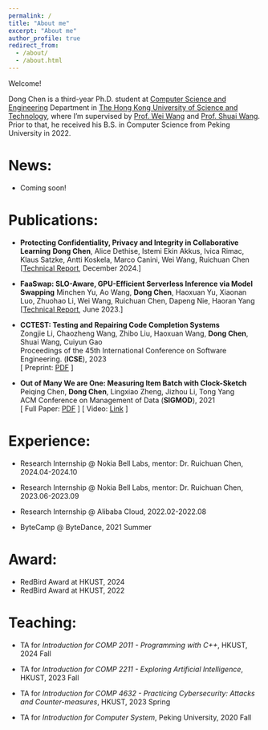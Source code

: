```yaml
---
permalink: /
title: "About me"
excerpt: "About me"
author_profile: true
redirect_from: 
  - /about/
  - /about.html
---
```


Welcome! 

Dong Chen is a third-year Ph.D. student at [Computer Science and Engineering](https://cse.hkust.edu.hk/) Department in [The Hong Kong University of Science and Technology](https://hkust.edu.hk), where I’m supervised by [Prof. Wei Wang](https://www.cse.ust.hk/~weiwa/) and [Prof. Shuai Wang](https://www.cse.ust.hk/~shuaiw/). Prior to that, he received his B.S. in Computer Science from Peking University in 2022. 


News:
======
* Coming soon!

Publications:
======
* **Protecting Confidentiality, Privacy and Integrity in Collaborative Learning**
**Dong Chen**, Alice Dethise, Istemi Ekin Akkus, Ivica Rimac, Klaus Satzke, Antti Koskela, Marco Canini, Wei Wang, Ruichuan Chen
[[Technical Report](https://arxiv.org/pdf/2412.08534), December 2024.]

* **FaaSwap: SLO-Aware, GPU-Efficient Serverless Inference via Model Swapping**
Minchen Yu, Ao Wang, **Dong Chen**, Haoxuan Yu, Xiaonan Luo, Zhuohao Li, Wei Wang, Ruichuan Chen, Dapeng Nie, Haoran Yang
[[Technical Report](https://arxiv.org/abs/2306.03622), June 2023.]

* **CCTEST: Testing and Repairing Code Completion Systems**  
Zongjie Li, Chaozheng Wang, Zhibo Liu, Haoxuan Wang, **Dong Chen**, Shuai Wang, Cuiyun Gao  
Proceedings of the 45th International Conference on Software Engineering. (**ICSE**), 2023    
[ Preprint: [PDF](https://arxiv.org/pdf/2208.08289.pdf) ] 

* **Out of Many We are One: Measuring Item Batch with Clock-Sketch**  
Peiqing Chen, **Dong Chen**, Lingxiao Zheng, Jizhou Li, Tong Yang  
ACM Conference on Management of Data (**SIGMOD**), 2021    
[ Full Paper: [PDF](https://dl.acm.org/doi/pdf/10.1145/3448016.3452784) ] [ Video: [Link](https://dl.acm.org/doi/10.1145/3448016.3452784) ]


Experience:
======
* Research Internship @ Nokia Bell Labs, mentor: Dr. Ruichuan Chen, 2024.04-2024.10

* Research Internship @ Nokia Bell Labs, mentor: Dr. Ruichuan Chen, 2023.06-2023.09

* Research Internship @ Alibaba Cloud, 2022.02-2022.08

* ByteCamp @ ByteDance, 2021 Summer

Award:
======
* RedBird Award at HKUST, 2024
* RedBird Award at HKUST, 2022

Teaching:
======
* TA for *Introduction for COMP 2011 - Programming with C++*, HKUST, 2024 Fall

* TA for *Introduction for COMP 2211 - Exploring Artificial Intelligence*, HKUST, 2023 Fall

* TA for *Introduction for COMP 4632 - Practicing Cybersecurity: Attacks and Counter-measures*, HKUST, 2023 Spring

* TA for *Introduction for Computer System*, Peking University, 2020 Fall



